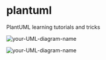 # plantuml
PlantUML learning tutorials and tricks

![your-UML-diagram-name](http://www.plantuml.com/plantuml/proxy?cache=no&src=https://raw.githubusercontent.com/chaitenyay/plantuml/refs/heads/main/class-diagram/class-diagram.puml)


![your-UML-diagram-name](http://www.plantuml.com/plantuml/proxy?cache=no&src=https://raw.githubusercontent.com/chaitenyay/plantuml/refs/heads/main/class-diagram/elements.puml)